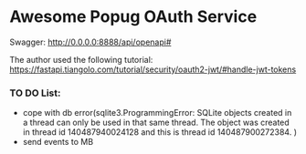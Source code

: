 # Awesome Popug OAuth Service

Swagger:
http://0.0.0.0:8888/api/openapi#

The author used the following tutorial:
https://fastapi.tiangolo.com/tutorial/security/oauth2-jwt/#handle-jwt-tokens

### TO DO List:
- cope with db error(sqlite3.ProgrammingError: SQLite objects created in a thread can only be used in that same thread. The object was created in thread id 140487940024128 and this is thread id 140487900272384.
)
- send events to MB